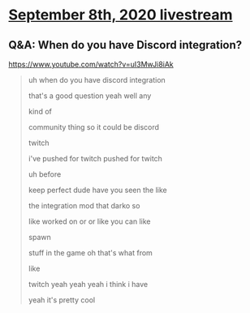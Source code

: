 # [September 8th, 2020 livestream](../2020-09-08.md)
## Q&A: When do you have Discord integration?
https://www.youtube.com/watch?v=uI3MwJi8iAk
> uh when do you have discord integration
> 
> that's a good question yeah well any
> 
> kind of
> 
> community thing so it could be discord
> 
> twitch
> 
> i've pushed for twitch pushed for twitch
> 
> uh before
> 
> keep perfect dude have you seen the like
> 
> the integration mod that darko so
> 
> like worked on or or like you can like
> 
> spawn
> 
> stuff in the game oh that's what from
> 
> like
> 
> twitch yeah yeah yeah i think i have
> 
> yeah it's pretty cool
> 
